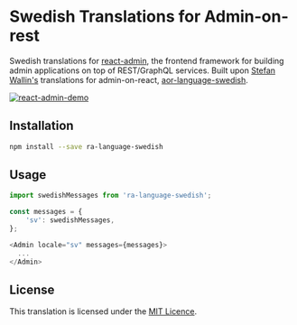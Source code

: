 # Swedish Translations for Admin-on-rest

Swedish translations for [react-admin](https://github.com/marmelab/react-admin), the frontend framework for building admin applications on top of REST/GraphQL services. Built upon [Stefan Wallin's](https://github.com/StefanWallin) translations for admin-on-react, [aor-language-swedish](https://github.com/StefanWallin/aor-language-swedish).

[![react-admin-demo](https://marmelab.com/react-admin/img/react-admin-demo-still.png)](https://vimeo.com/268958716)

## Installation

```sh
npm install --save ra-language-swedish
```

## Usage

```js
import swedishMessages from 'ra-language-swedish';

const messages = {
    'sv': swedishMessages,
};

<Admin locale="sv" messages={messages}>
  ...
</Admin>
```

## License

This translation is licensed under the [MIT Licence](LICENSE).
